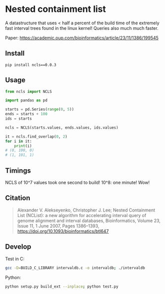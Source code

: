 # Nested containment list

A datastructure that uses < half a percent of the build time of the extremely fast interval trees found in the linux kernel! Queries also much much faster.

Paper: https://academic.oup.com/bioinformatics/article/23/11/1386/199545

## Install

```
pip install ncls==0.0.3
```

## Usage

```python
from ncls import NCLS

import pandas as pd

starts = pd.Series(range(0, 5))
ends = starts + 100
ids = starts

ncls = NCLS(starts.values, ends.values, ids.values)

it = ncls.find_overlap(0, 2)
for i in it:
    print(i)
# (0, 100, 0)
# (1, 101, 1)
```

## Timings

NCLS of 10^7 values took one second to build! 10^8: one minute! Wow!

## Citation

> Alexander V. Alekseyenko, Christopher J. Lee; Nested Containment List (NCList): a new algorithm for accelerating interval query of genome alignment and interval databases, Bioinformatics, Volume 23, Issue 11, 1 June 2007, Pages 1386–1393, https://doi.org/10.1093/bioinformatics/btl647

## Develop

Test in C:

```bash
gcc -D=BUILD_C_LIBRARY intervaldb.c -o intervaldb; ./intervaldb
```

Python:

```bash
python setup.py build_ext --inplace; python test.py
```

